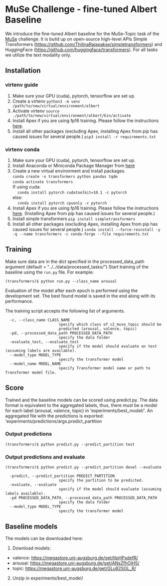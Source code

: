# MuSe Challenge - fine-tuned Albert Baseline

We introduce the fine-tuned Albert baseline for the MuSe-Topic task of the [MuSe](https://www.muse-challenge.org/) challenge. 
It is build up on open-source high-level APIs Simple Transformers (https://github.com/ThilinaRajapakse/simpletransformers) and HuggingFace (https://github.com/huggingface/transformers). For all tasks we utilize the text modality only.


## Installation

### virtenv guide
1. Make sure your GPU (cuda), pytorch, tensorflow are set up. 
2. Create a virtenv 
`python3 -m venv /path/to/new/virtual/environment/albert`
3. Activate virtenv
`source ./path/to/new/virtual/environment/albert/bin/activate`
4. Install Apex if you are using fp16 training. Please follow the instructions [here](https://github.com/NVIDIA/apex). 
5. Install all other packages (excluding Apex, installing Apex from pip has caused issues for several people.)
`pip3 install -r requirements.txt`

### virtenv conda
1. Make sure your GPU (cuda), pytorch, tensorflow are set up. 
2. Install Anaconda or Miniconda Package Manager from [here](https://www.anaconda.com/distribution/)
3. Create a new virtual environment and install packages.  
`conda create -n transformers python pandas tqdm`  
`conda activate transformers`  
If using cuda:  
&nbsp;&nbsp;&nbsp;&nbsp;`conda install pytorch cudatoolkit=10.1 -c pytorch`  
else:  
&nbsp;&nbsp;&nbsp;&nbsp;`conda install pytorch cpuonly -c pytorch`  
4. Install Apex if you are using fp16 training. Please follow the instructions [here](https://github.com/NVIDIA/apex). (Installing Apex from pip has caused issues for several people.)
5. Install simple transformers
`pip install simpletransformers` 
6. Install all other packages (excluding Apex, installing Apex from pip has caused issues for several people.)
`conda install --force-reinstall -y -q --name transformers -c conda-forge --file requirements.txt` 


## Training
Make sure data are in the dict specified in the processed_data_path argument (default = "../../data/processed_tasks/")
Start training of the baseline using the `run.py` file. For example:

```console
(transformers)$ python run.py --class_name arousal
```
Evaluation of the model after each epoch is performed using the development set. The best found model is saved in the end along with its performance.

The training script accepts the following list of arguments.

```
  -c, --class_name CLASS_NAME
                        specify which class of c2_muse_topic should be
                        predicted (arousal, valence, topic)
  -pd, --processed_data_path PROCESSED_DATA_PATH
                        specify the data folder
  -evaluate_test, --evaluate_test
                        specify if the model should evaluate on test (assuming labels are available).
  --model_type MODEL_TYPE
                        specify the transformer model
  --model_name MODEL_NAME
                        specify Transformer model name or path to Transformer model file.
```

## Score
Trained and the baseline models can be scored using predict.py. The data format is equivalent to the aggregated labels, thus, there must be a model for each label (arousal, valence, topic) in 'experiments/best_model/'. An aggregated file with the predictions is exported: 'experiments/predictions/args.predict_partition

### Output predictions
```console
(transformers)$ python predict.py --predict_partition test
```

### Output predictions and evaluate
```console
(transformers)$ python predict.py --predict_partition devel --evaluate
```

```
  -predict, --predict_partition PREDICT_PARTITION
                        specify the partition to be predicted.
  -evaluate, --evaluate
                        specify if the model should evaluate (assuming labels available).
  -pd PROCESSED_DATA_PATH, --processed_data_path PROCESSED_DATA_PATH
                        specify the data folder
  --model_type MODEL_TYPE
                        specify the transformer model
```

## Baseline models
The models can be downloaded here:

1. Download models:
- valence: https://megastore.uni-augsburg.de/get/tIpHPxdefR/
- arousal: https://megastore.uni-augsburg.de/get/ANsZfhOiH5/
- topic: https://megastore.uni-augsburg.de/get/GLu92SGL_R/
2. Unzip in experiments/best_model/



